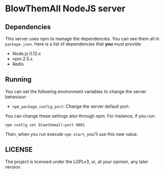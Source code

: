 # BlowThemAll NodeJS server

## Dependencies

This server uses npm to manage the dependencies. You can see them all in
`package.json`. Here is a list of dependencies that **you** must provide:

- Node.js 0.12.x
- npm 2.5.x
- Redis

## Running

You can set the following environment variables to change the server behaviour:

- `npm_package_config_port`: Change the server default port.

You can change these settings also through npm. For instance, if you run:

    npm config set blowthemall:port 8001

Then, when you run execute `npm start`, you'll use this new value.

## LICENSE

The project is licensed under the LGPLv3, or, at your opinion, any later
version.
